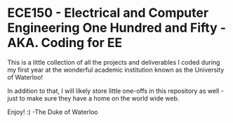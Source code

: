 # ECE150 - Electrical and Computer Engineering One Hundred and Fifty - AKA. Coding for EE 

This is a little collection of all the projects and deliverables I coded during my first year at the wonderful academic institution known as the University of Waterloo!

In addition to that, I will likely store little one-offs in this repository as well - just to make sure they have a home on the world wide web.

Enjoy! :)
-The Duke of Waterloo
